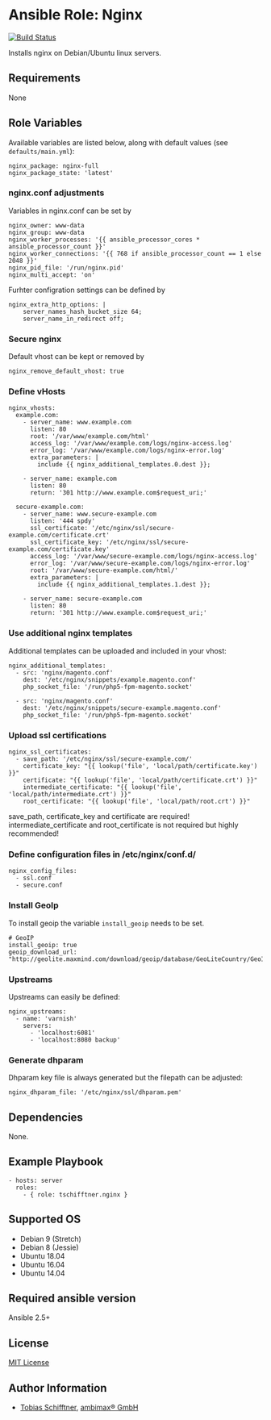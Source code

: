 # Ansible Role: Nginx

[![Build Status](https://travis-ci.org/tschifftner/ansible-role-nginx.svg)](https://travis-ci.org/tschifftner/ansible-role-nginx)

Installs nginx on Debian/Ubuntu linux servers.

## Requirements

None

## Role Variables

Available variables are listed below, along with default values (see `defaults/main.yml`):

```
nginx_package: nginx-full
nginx_package_state: 'latest'
```

### nginx.conf adjustments

Variables in nginx.conf can be set by
```
nginx_owner: www-data
nginx_group: www-data
nginx_worker_processes: '{{ ansible_processor_cores * ansible_processor_count }}'
nginx_worker_connections: '{{ 768 if ansible_processor_count == 1 else 2048 }}'
nginx_pid_file: '/run/nginx.pid'
nginx_multi_accept: 'on'
```

Furhter configration settings can be defined by

```
nginx_extra_http_options: |
    server_names_hash_bucket_size 64;
    server_name_in_redirect off;    
```

### Secure nginx

Default vhost can be kept or removed by
```
nginx_remove_default_vhost: true
```

### Define vHosts

```
nginx_vhosts:
  example.com:
    - server_name: www.example.com
      listen: 80
      root: '/var/www/example.com/html'
      access_log: '/var/www/example.com/logs/nginx-access.log'
      error_log: '/var/www/example.com/logs/nginx-error.log'
      extra_parameters: |
        include {{ nginx_additional_templates.0.dest }};

    - server_name: example.com
      listen: 80
      return: '301 http://www.example.com$request_uri;'

  secure-example.com:
    - server_name: www.secure-example.com
      listen: '444 spdy'
      ssl_certificate: '/etc/nginx/ssl/secure-example.com/certificate.crt'
      ssl_certificate_key: '/etc/nginx/ssl/secure-example.com/certificate.key'
      access_log: '/var/www/secure-example.com/logs/nginx-access.log'
      error_log: '/var/www/secure-example.com/logs/nginx-error.log'
      root: '/var/www/secure-example.com/html/'
      extra_parameters: |
        include {{ nginx_additional_templates.1.dest }};

    - server_name: secure-example.com
      listen: 80
      return: '301 http://www.example.com$request_uri;'

```

### Use additional nginx templates

Additional templates can be uploaded and included in your vhost:

```
nginx_additional_templates:
  - src: 'nginx/magento.conf'
    dest: '/etc/nginx/snippets/example.magento.conf'
    php_socket_file: '/run/php5-fpm-magento.socket'
    
  - src: 'nginx/magento.conf'
    dest: '/etc/nginx/snippets/secure-example.magento.conf'
    php_socket_file: '/run/php5-fpm-magento.socket'
```

### Upload ssl certifications

```
nginx_ssl_certificates:
  - save_path: '/etc/nginx/ssl/secure-example.com/'
    certificate_key: "{{ lookup('file', 'local/path/certificate.key') }}"
    certificate: "{{ lookup('file', 'local/path/certificate.crt') }}"
    intermediate_certificate: "{{ lookup('file', 'local/path/intermediate.crt') }}"
    root_certificate: "{{ lookup('file', 'local/path/root.crt') }}"
```

save_path, certificate_key and certificate are required!
intermediate_certificate and root_certificate is not required but highly recommended!

### Define configuration files in /etc/nginx/conf.d/

```
nginx_config_files:
  - ssl.conf
  - secure.conf
```

### Install GeoIp

To install geoip the variable ```install_geoip``` needs to be set.
```
# GeoIP
install_geoip: true
geoip_download_url: "http://geolite.maxmind.com/download/geoip/database/GeoLiteCountry/GeoIP.dat.gz"
```

### Upstreams

Upstreams can easily be defined:

```
nginx_upstreams:
  - name: 'varnish'
    servers:
      - 'localhost:6081'
      - 'localhost:8080 backup'
```

### Generate dhparam

Dhparam key file is always generated but the filepath can be adjusted:

```
nginx_dhparam_file: '/etc/nginx/ssl/dhparam.pem'
```

## Dependencies

None.

## Example Playbook

    - hosts: server
      roles:
        - { role: tschifftner.nginx }

## Supported OS

 - Debian 9 (Stretch)
 - Debian 8 (Jessie)
 - Ubuntu 18.04
 - Ubuntu 16.04
 - Ubuntu 14.04
 
## Required ansible version

Ansible 2.5+

## License

[MIT License](http://choosealicense.com/licenses/mit/)

## Author Information

 - [Tobias Schifftner](https://twitter.com/tschifftner), [ambimax® GmbH](https://www.ambimax.de)